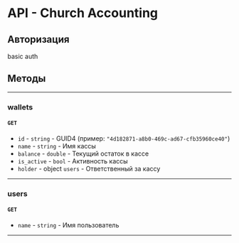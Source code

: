 # API - Church Accounting
## Авторизация
basic auth

## Методы

---
### wallets
#### `GET`
* `id` - `string` - GUID4 (пример: `"4d182871-a8b0-469c-ad67-cfb35960ce40"`)
* `name` - `string` - Имя кассы
* `balance` - `double` - Текущий остаток в кассе
* `is_active` - `bool` - Активность кассы
* `holder` - object `users` - Ответственный за кассу

---
### users
#### `GET`
* `name` - `string` - Имя пользователь

---
